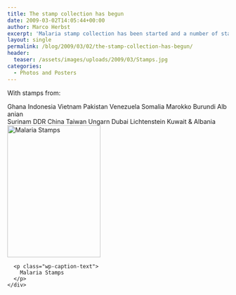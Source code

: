 ```yaml
---
title: The stamp collection has begun
date: 2009-03-02T14:05:44+00:00
author: Marco Herbst
excerpt: 'Malaria stamp collection has been started and a number of stamps from different countries are a part of the museum now. '
layout: single
permalink: /blog/2009/03/02/the-stamp-collection-has-begun/
header:
  teaser: /assets/images/uploads/2009/03/Stamps.jpg
categories:
  - Photos and Posters
---
```

<div>
  <p>
    With stamps from:
  </p>
  
  <div>
    Ghana Indonesia Vietnam Pakistan Venezuela Somalia Marokko Burundi Albanian
  </div>
  
  <div>
    Surinam DDR China Taiwan Ungarn Dubai Lichtenstein Kuwait & Albania
  </div>
  
  <div>
  </div>
  
  <div>
    <div id="attachment_276" style="width: 222px" class="wp-caption alignnone">
      <a href="{{ base }}/assets/images/uploads/2009/03/Stamps.jpg"><img class="size-medium wp-image-276" title="Malaria Stamps" alt="Malaria Stamps" src="{{ base }}/assets/images/uploads/2009/03/Stamps.jpg" width="212" height="300" /></a>
      
      <p class="wp-caption-text">
        Malaria Stamps
      </p>
    </div>
  </div>
</div>